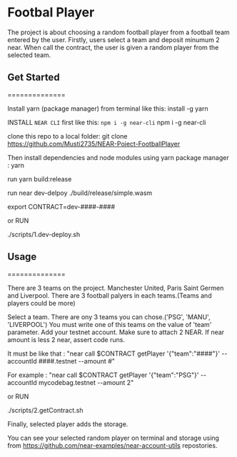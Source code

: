 Footbal Player
==============

The project is about choosing a random football player from a football team entered by the user.
Firstly, users select a team and deposit minumum 2 near. 
When call the contract, the user is given a random player from the selected team.


## Get Started
==============

Install yarn (package manager) from terminal like this:
install -g yarn

INSTALL `NEAR CLI` first like this: `npm i -g near-cli`
npm i -g near-cli

clone this repo to a local folder:
git clone https://github.com/Musti2735/NEAR-Poject-FootballPlayer

Then install dependencies and node modules using yarn package manager :
yarn

run yarn build:release

run near dev-delpoy ./build/release/simple.wasm

export CONTRACT=dev-####-####

or RUN

./scripts/1.dev-deploy.sh


## Usage
==============

There are 3 teams on the project. Manchester United, Paris Saint Germen and Liverpool.
There are 3 football palyers in each teams.(Teams and players could be more) 
 
Select a team. There are ony 3 teams you can chose.('PSG', 'MANU', 'LIVERPOOL')
You must write one of this teams on the value of 'team' parameter.
Add your testnet account.
Make sure to attach 2 NEAR. If near amount is less 2 near, assert code runs.

It must be like that : 
"near call $CONTRACT getPlayer '{"team":"####"}' --accountId ####.testnet --amount #"

For example : 
"near call $CONTRACT getPlayer '{"team":"PSG"}' --accountId mycodebag.testnet --amount 2"

or RUN

./scripts/2.getContract.sh

Finally, selected player adds the storage.

You can see your selected random player on terminal and storage using from https://github.com/near-examples/near-account-utils repostories.



